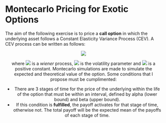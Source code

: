 # Montecarlo Pricing for Exotic Options
The aim of the following exercise is to price a **call option** in which the underlying asset follows a Constant Elasticity Variance Process (CEV). A CEV process can be written as follows:

<center>
<a href="https://www.codecogs.com/eqnedit.php?latex=dSt&space;=&space;\mu&space;Sdt&space;&plus;&space;\sigma&space;S^\gamma&space;&plus;dz" target="_blank"><img src="https://latex.codecogs.com/gif.latex?dSt&space;=&space;\mu&space;Sdt&space;&plus;&space;\sigma&space;S^\gamma&space;&plus;dz"/></a>
<center>

where <a href="https://www.codecogs.com/eqnedit.php?latex=dz" target="_blank"><img src="https://latex.codecogs.com/gif.latex?dz"/></a> is a _wiener_ process, <a href="https://www.codecogs.com/eqnedit.php?latex=\sigma" target="_blank"><img src="https://latex.codecogs.com/gif.latex?\sigma"/></a> is the volatility parameter and <a href="https://www.codecogs.com/eqnedit.php?latex=\gamma" target="_blank"><img src="https://latex.codecogs.com/gif.latex?\gamma"/></a> is a positive constant.
Montecarlo simulations are made to simulate the expected and theoretical value of the option. Some conditions that I propose must be cumplimented: 

- There are 3 stages of time for the price of the underlying within the life of the option that must be within an interval, defined by alpha (lower bound) and beta (upper bound). 
- If this condition is **fulfilled**, the payoff activates for that stage of time, otherwise not. The total payoff will be the expected mean of the payoffs of each stage of time.
